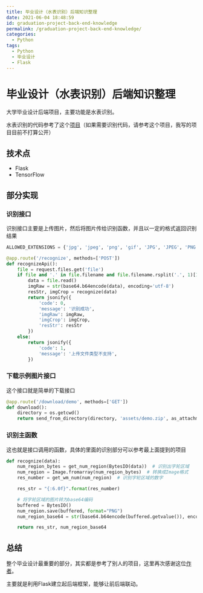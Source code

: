 ```yaml
---
title: 毕业设计（水表识别）后端知识整理
date: 2021-06-04 18:48:59
id: graduation-project-back-end-knowledge
permalink: /graduation-project-back-end-knowledge/
categories:
  - Python
tags:
  - Python
  - 毕业设计
  - Flask
---
```


# 毕业设计（水表识别）后端知识整理

大学毕业设计后端项目，主要功能是水表识别。

水表识别的代码参考了这个[项目](https://github.com/Denstiny2017/WaterMeter)（如果需要识别代码，请参考这个项目，我写的项目目前不打算公开）

## 技术点

- Flask
- TensorFlow

## 部分实现

### 识别接口

识别接口主要是上传图片，然后将图片传给识别函数，并且以一定的格式返回识别结果

``` python
ALLOWED_EXTENSIONS = {'jpg', 'jpeg', 'png', 'gif', 'JPG', 'JPEG', 'PNG', 'GIF'}

@app.route('/recognize', methods=['POST'])
def recognizeApi():
    file = request.files.get('file')
    if file and '.' in file.filename and file.filename.rsplit('.', 1)[1] in ALLOWED_EXTENSIONS:
        data = file.read()
        imgRaw = str(base64.b64encode(data), encoding='utf-8')
        resStr, imgCrop = recognize(data)
        return jsonify({
            'code': 0,
            'message': '识别成功',
            'imgRaw': imgRaw,
            'imgCrop': imgCrop,
            'resStr': resStr
        })
    else:
        return jsonify({
            'code': 1,
            'message': '上传文件类型不支持',
        })
```

### 下载示例图片接口

这个接口就是简单的下载接口

```python
@app.route('/download/demo', methods=['GET'])
def download():
    directory = os.getcwd()
    return send_from_directory(directory, 'assets/demo.zip', as_attachment=True)
```

### 识别主函数

这也就是接口调用的函数，具体的里面的识别部分可以参考最上面提到的项目

```python
def recognize(data):
    num_region_bytes = get_num_region(BytesIO(data))  # 识别出字轮区域
    num_region = Image.fromarray(num_region_bytes)  # 转换成Image格式
    res_number = get_wm_num(num_region)  # 识别字轮区域的数字

    res_str = "{:6.0f}".format(res_number)

    # 将字轮区域的图片转为base64编码
    buffered = BytesIO()
    num_region.save(buffered, format="PNG")
    num_region_base64 = str(base64.b64encode(buffered.getvalue()), encoding='utf-8')

    return res_str, num_region_base64
```

## 总结

整个毕业设计最重要的部分，其实都是参考了别人的项目，这里再次感谢这位[作者](https://github.com/Denstiny2017)。

主要就是利用Flask建立起后端框架，能够让前后端联动。